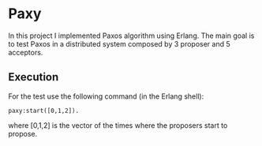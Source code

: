 # Paxy
In this project I implemented Paxos algorithm using Erlang.
The main goal is to test Paxos in a distributed system composed by 3 proposer and 5 acceptors.

## Execution
For the test use the following command (in the Erlang shell):
```console
paxy:start([0,1,2]).
```
where [0,1,2] is the vector of the times where the proposers start to propose. 
